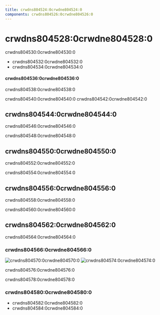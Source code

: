 ```yaml
---
title: crwdns804524:0crwdne804524:0
components: crwdns804526:0crwdne804526:0
---
```

# crwdns804528:0crwdne804528:0

<p class="description">crwdns804530:0crwdne804530:0</p>

- crwdns804532:0crwdne804532:0
- crwdns804534:0crwdne804534:0

#### crwdns804536:0crwdne804536:0

crwdns804538:0crwdne804538:0

crwdns804540:0crwdne804540:0 crwdns804542:0crwdne804542:0

## crwdns804544:0crwdne804544:0

crwdns804546:0crwdne804546:0

crwdns804548:0crwdne804548:0

## crwdns804550:0crwdne804550:0

crwdns804552:0crwdne804552:0

crwdns804554:0crwdne804554:0

## crwdns804556:0crwdne804556:0

crwdns804558:0crwdne804558:0

crwdns804560:0crwdne804560:0

## crwdns804562:0crwdne804562:0

crwdns804564:0crwdne804564:0

### crwdns804566:0crwdne804566:0

![crwdns804570:0crwdne804570:0](crwdns804568:0crwdne804568:0) ![crwdns804574:0crwdne804574:0](crwdns804572:0crwdne804572:0)

crwdns804576:0crwdne804576:0

crwdns804578:0crwdne804578:0

### crwdns804580:0crwdne804580:0

- crwdns804582:0crwdne804582:0
- crwdns804584:0crwdne804584:0